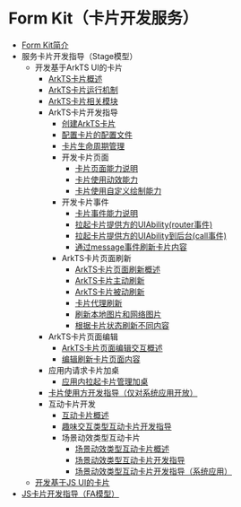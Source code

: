 # Form Kit（卡片开发服务）<!--form-kit-->
- [Form Kit简介](formkit-overview.md)
- 服务卡片开发指导（Stage模型）<!--arkts-ui-widget-stage-->
  - 开发基于ArkTS UI的卡片<!--arkts-ui-widget-->
    - [ArkTS卡片概述](arkts-form-overview.md)
    - [ArkTS卡片运行机制](arkts-ui-widget-working-principles.md)
    - [ArkTS卡片相关模块](arkts-ui-widget-modules.md)
    - ArkTS卡片开发指导<!--arkts-ui-widget-dev-->
      - [创建ArkTS卡片](arkts-ui-widget-creation.md)
      - [配置卡片的配置文件](arkts-ui-widget-configuration.md)
      - [卡片生命周期管理](arkts-ui-widget-lifecycle.md)
      - 开发卡片页面<!--arkts-ui-widget-page-->
        - [卡片页面能力说明](arkts-ui-widget-page-overview.md)
        - [卡片使用动效能力](arkts-ui-widget-page-animation.md)
        - [卡片使用自定义绘制能力](arkts-ui-widget-page-custom-drawing.md)
      - 开发卡片事件<!--arkts-ui-widget-event-->
        - [卡片事件能力说明](arkts-ui-widget-event-overview.md)
        - [拉起卡片提供方的UIAbility(router事件)](arkts-ui-widget-event-router.md)
        - [拉起卡片提供方的UIAbility到后台(call事件)](arkts-ui-widget-event-call.md)
        - [通过message事件刷新卡片内容](arkts-ui-widget-event-formextensionability.md)
      - ArkTS卡片页面刷新<!--arkts-ui-widget-interaction-->
        - [ArkTS卡片页面刷新概述](arkts-ui-widget-interaction-overview.md)
        - [ArkTS卡片主动刷新](arkts-ui-widget-active-refresh.md)
        - [ArkTS卡片被动刷新](arkts-ui-widget-passive-refresh.md)
        <!--Del-->
        - [卡片代理刷新](arkts-ui-widget-update-by-proxy.md)
        <!--DelEnd-->
        - [刷新本地图片和网络图片](arkts-ui-widget-image-update.md)
        - [根据卡片状态刷新不同内容](arkts-ui-widget-update-by-status.md)
    - ArkTS卡片页面编辑<!--arkts-ui-widget-edit-->
        - [ArkTS卡片页面编辑交互概述](arkts-ui-widget-event-formeditextensionability-overview.md)
        - [编辑刷新卡片页面内容](arkts-ui-widget-event-formeditextensionability.md)
    - 应用内请求卡片加桌<!--arkts-ui-widget-add-->
        - [应用内拉起卡片管理加桌](arkts-ui-widget-open-formmanager.md)
    <!--Del--> 
    - [卡片使用方开发指导（仅对系统应用开放）](widget-host-development-guide.md)
    <!--DelEnd-->
    - 互动卡片开发<!--arkts-ui-liveform-->
      - [互动卡片概述](arkts-ui-liveform-overview.md)
      - [趣味交互类型互动卡片开发指导](arkts-ui-liveform-funinteraction-development.md)
      - 场景动效类型互动卡片<!--arkts-ui-liveform-sceneanimation-->
        - [场景动效类型互动卡片概述](arkts-ui-liveform-sceneanimation-overview.md)
        - [场景动效类型互动卡片开发指导](arkts-ui-liveform-sceneanimation-development.md)
        <!--Del-->
        - [场景动效类型互动卡片开发指导（系统应用）](arkts-ui-liveform-sceneanimation-development-sys.md)
        <!--DelEnd-->
  - [开发基于JS UI的卡片](js-ui-widget-development.md)
- [JS卡片开发指导（FA模型）](widget-development-fa.md)